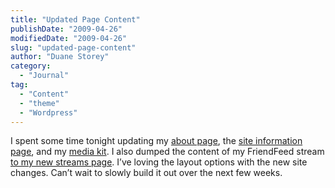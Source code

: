 ```yaml
---
title: "Updated Page Content"
publishDate: "2009-04-26"
modifiedDate: "2009-04-26"
slug: "updated-page-content"
author: "Duane Storey"
category:
  - "Journal"
tag:
  - "Content"
  - "theme"
  - "Wordpress"
---
```


I spent some time tonight updating my [about page](/about/), the [site information page](/about/about-this-site/), and my [media kit](/media-kit/). I also dumped the content of my FriendFeed stream [to my new streams page](/streams/). I’ve loving the layout options with the new site changes. Can’t wait to slowly build it out over the next few weeks.